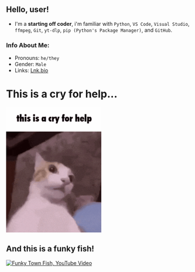 ## Hello, user!
- I'm a **starting off coder**, i'm familiar with `Python`, `VS Code`, `Visual Studio`, `ffmpeg`, `Git`, `yt-dlp`, `pip (Python's Package Manager)`, and `GitHub`.

### Info About Me:
- Pronouns: `he/they`
- Gender: `Male`
- Links: [Lnk.bio](https://lnk.at/ackozu)

 
 # This is a cry for help...
 
[![This is a cry for help, Tenor Gif](/assets/cry-for-help-cat.png)](https://c.tenor.com/FqO06m-lHgEAAAAd/tenor.gif)

## And this is a funky fish!
[![Funky Town Fish, YouTube Video](https://raw.githubusercontent.com/ackozu/ackozu/refs/heads/main/assets/Funky%20Town%20Fish.png)](https://www.youtube.com/watch?v=Vk5G2f3Mnwg)

